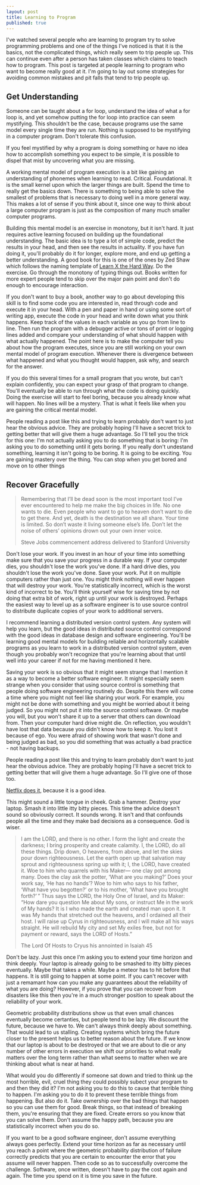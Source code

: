 ```yaml
---
layout: post
title: Learning to Program
published: true
---
```


I've watched several people who are learning to program try to solve programming problems and one of the things I've noticed is that it is the basics, not the complicated things, which really seem to trip people up. This can continue even after a person has taken classes which claims to teach how to program. This post 
is targeted at people learning to program who want to become really good at it. I'm going to lay out some strategies for avoiding common mistakes and pit falls
that tend to trip people up.

## Get Understanding

Someone can be taught about a for loop, understand the idea of what a for loop is, and yet somehow 
putting the for loop into practice can seem mystifying. This shouldn't be the case, because 
programs use the same model every single time they are run. Nothing is supposed to be 
mystifying in a computer program. Don't tolerate this confusion.

If you feel mystified by why a program is doing something or have no idea how to accomplish 
something you expect to be simple, it is possible to dispel that mist by uncovering what you 
are missing. 

A working mental model of program execution is a bit like gaining an understanding 
of phonemes when learning to read. Critical. Foundational. It is the small kernel upon which the 
larger things are built. Spend the time to really get the basics down. There is something to 
being able to solve the smallest of problems that is necessary to doing well in a more general 
way. This makes a lot of sense if you think about it, since one way to think about a large 
computer program is just as the composition of many much smaller computer programs.

Building this mental model is an exercise in monotony, but it isn't hard. It just requires 
active learning focused on building up the foundational understanding. The basic idea is to 
type a lot of simple code, predict the results in your head, and then see the results in actuality. 
If you have fun doing it, you'll probably do it for longer, explore more, and end up getting a better 
understanding. A good book for this is one of the ones by Zed Shaw which follows the naming template 
of [Learn X the Hard Way](https://shop.learncodethehardway.org/). Do the exercise. Go through the 
monotony of typing things out. Books written for more expert people tend to skip over the major pain 
point and don't do enough to encourage interaction.

If you don't want to buy a book, another way to go about developing this skill is to find some code 
you are interested in, read through code and execute it in your head. With a pen and paper in hand or 
using some sort of writing app, execute the code in your head and write down what you think happens. 
Keep track of the values in each variable as you go from line to line. Then run the program with a 
debugger active or tons of print or logging lines added and compare your understanding of what should 
happen with what actually happened. The point here is to make the computer tell you about how the program 
executes, since you are still working on your own mental model of program execution. Whenever there is 
divergence between what happened and what you thought would happen, ask why, and search for the answer.

If you do this several times for a small program that you wrote, but can't explain confidently, you can 
expect your grasp of that program to change. You'll eventually be able to run through what the code is 
doing quickly. Doing the exercise will start to feel boring, because you already know what will happen. 
No lines will be a mystery. That is what it feels like when you are gaining the critical mental model.

People reading a post like this and trying to learn probably don't want to just hear the obvious advice. 
They are probably hoping I'll have a secret trick to getting better that will give them a huge advantage.
So I'll tell you the trick for this one: I'm not actually asking you to do something that is boring: I'm 
asking you to do something until it gets boring. If you really don't undestand something, learning it isn't 
going to be boring. It is going to be exciting. You are gaining mastery over the thing. You can stop when 
you get bored and move on to other things

## Recover Gracefully

<div class="p">
    <div class="marginnote">
        <blockquote>
            <p>
                Remembering that I’ll be dead soon is the most important tool I’ve ever encountered to help me make the big choices in life.
                No one wants to die. Even people who want to go to heaven don’t want to die to get there. And yet, death is the destination we all share. 
                Your time is limited. So don’t waste it living someone else’s life. Don’t let the noise of others’ opinions drown out your own inner voice.
            </p>
            <footer>Steve Jobs commencement address delivered to Stanford University</footer>
        </blockquote>
    </div>
</div>

Don't lose your work. If you invest in an hour of your time into something make sure that you save your progress in a durable way. If your computer dies, you shouldn't lose the work you've done. If a hard drive dies, you shouldn't lose the work you've done. Save your work. Put it on multiple computers rather than just one. You might think nothing will ever happen that will destroy your work. You're statistically incorrect, which is the worst kind of incorrect to be. You'll think yourself wise for saving time by not doing that extra bit of work, right up until your work is destroyed. Perhaps the easiest way to level up as a software engineer is to use source control to distribute duplicate copies of your work to additional servers.

I recommend learning a distributed version control system. Any system will help you learn, but the good ideas in distributed source control correspond with the good ideas in database design and software engineering. You'll be learning good mental models for building reliable and horizontally scalable programs as you learn to work in a distributed version control system, even though you probably won't recognize that you're learning about that until well into your career if not for me having mentioned it here.

Saving your work is so obvious that it might seem strange that I mention it as a way to become a better software engineer. It might especially seem strange when you consider that using source control is something that people doing software engineering routinely do. Despite this there will come a time where you might not feel like sharing your work. For example, you might not be done with something and you might be worried about it being judged. So you might not put it into the source control software. Or maybe you will, but you won't share it up to a server that others can download from. Then your computer hard drive might die. On reflection, you wouldn't have lost that data because you didn't know how to keep it. You lost it because of ego. You were afraid of showing work that wasn't done and being judged as bad, so you did something that was actually a bad practice - not having backups.

People reading a post like this and trying to learn probably don't want to just hear the obvious advice. They are probably hoping I'll have a secret trick 
to getting better that will give them a huge advantage. So I'll give one of those too.

<div class="p">
    <div class="marginnote">
        <a href="https://github.com/netflix/chaosmonkey">Netflix does it</a>, because it is a good idea.   
    </div>
</div>

This might sound a little tongue in cheek. Grab a hammer. Destroy your laptop. Smash it into little itty bitty pieces. This time the advice doesn't sound so obviously 
correct. It sounds wrong. It isn't and that confounds people all the time and they make bad decisions as a consequence. God is wiser.

<div class="p">
    <div class="marginnote">
        <blockquote>
            <p>
                I am the LORD, and there is no other.
                I form the light and create the darkness;
                I bring prosperity and create calamity.
                I, the LORD, do all these things.
                Drip down, O heavens, from above,
                and let the skies pour down righteousness.
                Let the earth open up that salvation may sprout
                and righteousness spring up with it;
                I, the LORD, have created it.
                Woe to him who quarrels with his Maker—
                one clay pot among many.
                Does the clay ask the potter,
                ‘What are you making?’
                Does your work say,
                ‘He has no hands’?
                Woe to him who says to his father,
                ‘What have you begotten?’
                or to his mother,
                ‘What have you brought forth?’ ”
                Thus says the LORD,
                the Holy One of Israel, and its Maker:
                “How dare you question Me about My sons,
                or instruct Me in the work of My hands?
                It is I who made the earth
                and created man upon it.
                It was My hands that stretched out the heavens,
                and I ordained all their host.
                I will raise up Cyrus in righteousness,
                and I will make all his ways straight.
                He will rebuild My city
                and set My exiles free,
                but not for payment or reward,
                says the LORD of Hosts.”
            </p>
            <footer>
                The Lord Of Hosts to Cryus his annointed in Isaiah 45
            </footer>
        </blockquote>
    </div>
</div>

Don't be lazy. Just this once I'm asking you to extend your time horizon and think deeply. Your laptop is already going to be smashed to itty bitty pieces 
eventually. Maybe that takes a while. Maybe a meteor has to hit before that happens. It is still going to happen at some point. If you can't recover with 
just a remamant how can you make any guarantees about the reliability of what you are doing? However, if you prove that you can recover from disasters like 
this then you're in a much stronger position to speak about the reliability of your work.

Geometric probability distributions show us that even small chances eventually become certanties, but people tend to be lazy. We discount the future, because 
we have to. We can't always think deeply about something. That would lead to us stalling. Creating systems which bring the future closer to the present helps us 
to better reason about the future. If we know that our laptop is about to be destroyed or that we are about to die or any number of other errors in execution we 
shift our priorities to what really matters over the long term rather than what seems to matter when we are thinking about what is near at hand.

What would you do differently if someone sat down and tried to think up the most horrible, evil, cruel thing they could possibly subect your program to and then they did it? I'm not asking you to do this to cause that terrible thing to happen. I'm asking you to do it to prevent these terrible things from happening. But also do it. Take ownership over the bad things that happen so you can use them for good. Break things, so that instead of breaking them, you're ensuring that they are fixed. Create errors so you know that you can solve them. Don't assume the happy path, because you are statistically incorrect when you do so. 

If you want to be a good software engineer, don't assume everything always goes perfectly. Extend your time horizon as far as necessary until you reach a point where the geometric probability distribution of failure correctly predicts that you are certain to encounter the error that you assume will never happen. Then code so as to successfully overcome the challenge. Software, once written, doesn't have to pay the cost again and again. The time you spend on it is time you save in the future.

